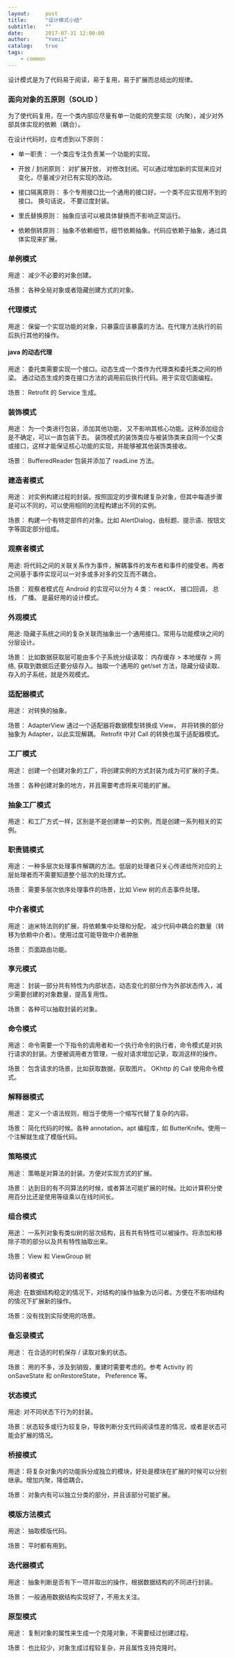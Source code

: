 ```yaml
---
layout:     post
title:      "设计模式小结"
subtitle:   ""
date:       2017-07-31 12:00:00
author:     "Yomii"
catalog:    true
tags:
    - common
---
```


设计模式是为了代码易于阅读，易于复用，易于扩展而总结出的规律。

### 面向对象的五原则（SOLID ）

为了使代码复用，在一个类内部应尽量有单一功能的完整实现（内聚），减少对外部具体实现的依赖（耦合）。

在设计代码时，应考虑到以下原则：

- 单一职责： 一个类应专注负责某一个功能的实现。

- 开放 / 封闭原则： 对扩展开放， 对修改封闭。可以通过增加新的实现来应对变化，尽量减少对已有实现的改动。

- 接口隔离原则： 多个专用接口比一个通用的接口好。一个类不应实现用不到的接口。 换句话说， 不要过度封装。

- 里氏替换原则： 抽象应该可以被具体替换而不影响正常运行。

- 依赖倒转原则： 抽象不依赖细节，细节依赖抽象。代码应依赖于抽象，通过具体实现来扩展。


### 单例模式

用途： 减少不必要的对象创建。

场景： 各种全局对象或者隐藏创建方式的对象。

### 代理模式

用途： 保留一个实现功能的对象，只暴露应该暴露的方法。在代理方法执行的前后执行其他的操作。

#### java 的动态代理

用途： 委托类需要实现一个接口。动态生成一个类作为代理类和委托类之间的桥梁。 通过动态生成的类在接口方法的调用前后执行代码。用于实现切面编程。

场景： Retrofit 的 Service 生成。


### 装饰模式

用途： 为一个类进行包装，添加其他功能， 又不影响其核心功能。这种添加组合是不确定，可以一直包装下去。 装饰模式的装饰类应与被装饰类来自同一个父类或接口，这样才能保证核心功能的实现，并能够被其他装饰类接收。

场景： BufferedReader 包装并添加了 readLine 方法。


### 建造者模式

用途： 对实例构建过程的封装。按照固定的步骤构建复杂对象，但其中每道步骤是可以不同的，可以使用相同的流程构建出不同的实例。

场景： 构建一个有特定部件的对象。比如 AlertDialog，由标题、提示语、按钮文字等固定部分组成。

### 观察者模式

用途: 将代码之间的关联关系作为事件，解耦事件的发布者和事件的接受者。两者之间基于事件实现可以一对多或多对多的交互而不耦合。

场景： 观察者模式在 Android 的实现可以分为 4 类： reactX， 接口回调， 总线， 广播。 是最好用的设计模式。

### 外观模式

用途: 隐藏子系统之间的复杂关联而抽象出一个通用接口。常用与功能模块之间的分层设计。

场景： 比如数据获取层可能由多个子系统分级读取： 内存缓存 > 本地缓存 > 网络, 获取到数据后还要分级存入。抽取一个通用的 get/set 方法，隐藏分级读取、存入的子系统，就是外观模式。

### 适配器模式

用途： 对转换的抽象。

场景： AdapterView 通过一个适配器将数据模型转换成 View， 并将转换的部分抽象为 Adapter，以此实现解耦。
      Retrofit 中对 Call 的转换也属于适配器模式。


### 工厂模式

用途： 创建一个创建对象的工厂，将创建实例的方式封装为成为可扩展的子类。

场景： 各种创建对象的地方，并且需要考虑将来可能的扩展。

### 抽象工厂模式

用途： 和工厂方式一样，区别是不是创建单一的实例，而是创建一系列相关的实例。


### 职责链模式

用途： 一种多层次处理事件解耦的方法。低层的处理者只关心传递给所对应的上层处理者而不需要知道整个层次的处理方式。

场景： 需要多层次依序处理事件的场景，比如 View 树的点击事件处理。

### 中介者模式

用途： 迪米特法则的扩展，将依赖集中处理和分配， 减少代码中耦合的数量（转移为依赖中介者）。使用过度可能导致中介者肿胀

场景： 页面路由功能。

### 享元模式

用途： 封装一部分共有特性为内部状态，动态变化的部分作为外部状态传入，减少需要创建的对象数量，提高复用性。

场景： 各种可以抽取封装的对象。

### 命令模式

用途： 命令需要一个下指令的调用者和一个执行命令的执行者，命令模式是对执行请求的封装。方便被调用者方管理，一般对请求增加记录，取消这样的操作。

场景： 包含请求的场景，比如获取数据，获取图片。 OKhttp 的 Call 使用命令模式。

### 解释器模式

用途： 定义一个语法规则，相当于使用一个缩写代替了复杂的内容。

场景： 简化代码的时候。各种 annotation，apt 编程库，如 ButterKnife。使用一个注解就生成了模版代码。

### 策略模式

用途： 策略是对算法的封装。方便对实现方式的扩展。

场景： 达到目的有不同算法的时候，或者算法可能扩展的时候。比如计算积分使用百分比还是使用等级乘以在线时间长。


### 组合模式

用途： 一系列对象有类似树的层次结构，且有共有特性可以被操作。将添加和移除子项的部分以及共有特性抽取出来。

场景： View 和 ViewGroup 树


### 访问者模式

用途: 在数据结构稳定的情况下，对结构的操作抽象为访问者。方便在不影响结构的情况下扩展新的操作。

场景：没有找到实际使用的场景。


### 备忘录模式

用途： 在合适的时机保存 / 读取对象的状态。

场景： 用的不多，涉及到销毁，重建时需要考虑的。参考 Activity 的 onSaveState 和 onRestoreState， Preference 等。

### 状态模式

用途: 对不同状态下行为的封装。

场景：状态较多或行为较复杂，导致判断分支代码阅读性差的情况，或者是状态可能会扩展的情况。

### 桥接模式

用途：将复杂对象内的功能拆分成独立的模块，好处是模块在扩展的时候可以分别继承。增加内聚，降低耦合。

场景： 对象内有可以独立分类的部分，并且该部分可能扩展。

### 模版方法模式

用途： 抽取模版代码。

场景： 平时都有用到。

### 迭代器模式

用途： 抽象判断是否有下一项并取出的操作，根据数据结构的不同进行封装。

场景： 一般通用数据结构实现好了，不用太关注。

### 原型模式

用途： 复制对象的属性来生成一个克隆对象，不需要经过创建过程。

场景： 也比较少，对象生成过程较复杂，并且属性支持克隆时。
